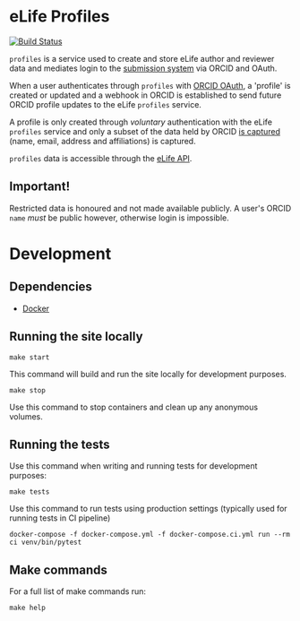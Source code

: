 eLife Profiles
==============

[![Build Status](https://ci--alfred.elifesciences.org/buildStatus/icon?job=test-profiles)](https://ci--alfred.elifesciences.org/job/test-profiles/)

`profiles` is a service used to create and store eLife author and reviewer data and mediates login to the 
[submission system](https://reviewer.elifesciences.org) via ORCID and OAuth.

When a user authenticates through `profiles` with [ORCID OAuth](https://orcid.org/), a 'profile' is created or updated 
and a webhook in ORCID is established to send future ORCID profile updates to the eLife `profiles` service.

A profile is only created through *voluntary* authentication with the eLife `profiles` service and only a subset of
the data held by ORCID [is captured](./profiles/models.py) (name, email, address and affiliations) is captured.

`profiles` data is accessible through the [eLife API](https://api.elifesciences.org/documentation/#profiles).

Important!
----------

Restricted data is honoured and not made available publicly. A user's ORCID `name` *must* be public however, otherwise
login is impossible.

Development
===========

Dependencies
------------

* [Docker](https://www.docker.com/)

Running the site locally
------------------------

```
make start
```
This command will build and run the site locally for development purposes.

```
make stop
```
Use this command to stop containers and clean up any anonymous volumes.

Running the tests
-----------------
Use this command when writing and running tests for development purposes:
```
make tests
```

Use this command to run tests using production settings (typically used for running tests in CI pipeline)
```
docker-compose -f docker-compose.yml -f docker-compose.ci.yml run --rm ci venv/bin/pytest
```

Make commands
-------------
For a full list of make commands run:
```
make help
```
